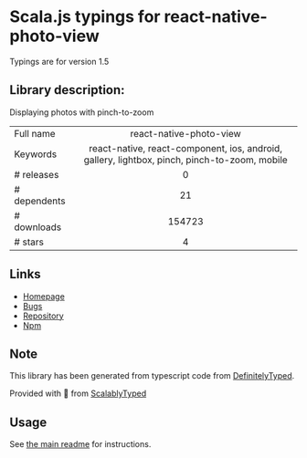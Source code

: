 
# Scala.js typings for react-native-photo-view

Typings are for version 1.5

## Library description:
Displaying photos with pinch-to-zoom

|                    |                 |
| ------------------ | :-------------: |
| Full name          | react-native-photo-view |
| Keywords           | react-native, react-component, ios, android, gallery, lightbox, pinch, pinch-to-zoom, mobile |
| # releases         | 0 |
| # dependents       | 21 |
| # downloads        | 154723 |
| # stars            | 4 |

## Links
- [Homepage](https://github.com/alwx/react-native-photo-view)
- [Bugs](https://github.com/alwx/react-native-photo-view/issues)
- [Repository](https://github.com/alwx/react-native-photo-view)
- [Npm](https://www.npmjs.com/package/react-native-photo-view)
    


## Note
This library has been generated from typescript code from [DefinitelyTyped](https://definitelytyped.org).

Provided with :purple_heart: from [ScalablyTyped](https://github.com/oyvindberg/ScalablyTyped)

## Usage
See [the main readme](../../readme.md) for instructions.


